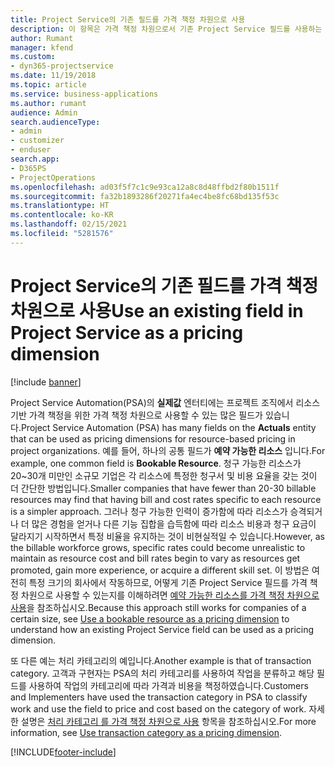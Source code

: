 ```yaml
---
title: Project Service의 기존 필드를 가격 책정 차원으로 사용
description: 이 항목은 가격 책정 차원으로서 기존 Project Service 필드를 사용하는 것에 대한 정보를 제공합니다.
author: Rumant
manager: kfend
ms.custom:
- dyn365-projectservice
ms.date: 11/19/2018
ms.topic: article
ms.service: business-applications
ms.author: rumant
audience: Admin
search.audienceType:
- admin
- customizer
- enduser
search.app:
- D365PS
- ProjectOperations
ms.openlocfilehash: ad03f5f7c1c9e93ca12a8c8d48ffbd2f80b1511f
ms.sourcegitcommit: fa32b1893286f20271fa4ec4be8fc68bd135f53c
ms.translationtype: HT
ms.contentlocale: ko-KR
ms.lasthandoff: 02/15/2021
ms.locfileid: "5281576"
---
```

# <a name="use-an-existing-field-in-project-service-as-a-pricing-dimension"></a><span data-ttu-id="0694c-103">Project Service의 기존 필드를 가격 책정 차원으로 사용</span><span class="sxs-lookup"><span data-stu-id="0694c-103">Use an existing field in Project Service as a pricing dimension</span></span>

[!include [banner](../includes/psa-now-project-operations.md)]

<span data-ttu-id="0694c-104">Project Service Automation(PSA)의 **실제값** 엔터티에는 프로젝트 조직에서 리소스 기반 가격 책정을 위한 가격 책정 차원으로 사용할 수 있는 많은 필드가 있습니다.</span><span class="sxs-lookup"><span data-stu-id="0694c-104">Project Service Automation (PSA) has many fields on the **Actuals** entity that can be used as pricing dimensions for resource-based pricing in project organizations.</span></span> <span data-ttu-id="0694c-105">예를 들어, 하나의 공통 필드가 **예약 가능한 리소스** 입니다.</span><span class="sxs-lookup"><span data-stu-id="0694c-105">For example, one common field is **Bookable Resource**.</span></span> <span data-ttu-id="0694c-106">청구 가능한 리소스가 20~30개 미만인 소규모 기업은 각 리소스에 특정한 청구서 및 비용 요율을 갖는 것이 더 간단한 방법입니다.</span><span class="sxs-lookup"><span data-stu-id="0694c-106">Smaller companies that have fewer than 20-30 billable resources may find that having bill and cost rates specific to each resource is a simpler approach.</span></span> <span data-ttu-id="0694c-107">그러나 청구 가능한 인력이 증가함에 따라 리소스가 승격되거나 더 많은 경험을 얻거나 다른 기능 집합을 습득함에 따라 리소스 비용과 청구 요금이 달라지기 시작하면서 특정 비율을 유지하는 것이 비현실적일 수 있습니다.</span><span class="sxs-lookup"><span data-stu-id="0694c-107">However, as the billable workforce grows, specific rates could become unrealistic to maintain as resource cost and bill rates begin to vary as resources get promoted, gain more experience, or acquire a different skill set.</span></span> <span data-ttu-id="0694c-108">이 방법은 여전히 특정 크기의 회사에서 작동하므로, 어떻게 기존 Project Service 필드를 가격 책정 차원으로 사용할 수 있는지를 이해하려면 [예약 가능한 리소스를 가격 책정 차원으로 사용](bookable-resource-pricing-dimension.md)을 참조하십시오.</span><span class="sxs-lookup"><span data-stu-id="0694c-108">Because this approach still works for companies of a certain size, see [Use a bookable resource as a pricing dimension](bookable-resource-pricing-dimension.md) to understand how an existing Project Service field can be used as a pricing dimension.</span></span>

<span data-ttu-id="0694c-109">또 다른 예는 처리 카테고리의 예입니다.</span><span class="sxs-lookup"><span data-stu-id="0694c-109">Another example is that of transaction category.</span></span> <span data-ttu-id="0694c-110">고객과 구현자는 PSA의 처리 카테고리를 사용하여 작업을 분류하고 해당 필드를 사용하여 작업의 카테고리에 따라 가격과 비용을 책정하였습니다.</span><span class="sxs-lookup"><span data-stu-id="0694c-110">Customers and Implementers have used the transaction category in PSA to classify work and use the field to price and cost based on the category of work.</span></span> <span data-ttu-id="0694c-111">자세한 설명은 [처리 카테고리 를 가격 책정 차원으로 사용](transaction-category-pricing-dimension.md) 항목을 참조하십시오.</span><span class="sxs-lookup"><span data-stu-id="0694c-111">For more information, see [Use transaction category as a pricing dimension](transaction-category-pricing-dimension.md).</span></span>


[!INCLUDE[footer-include](../includes/footer-banner.md)]